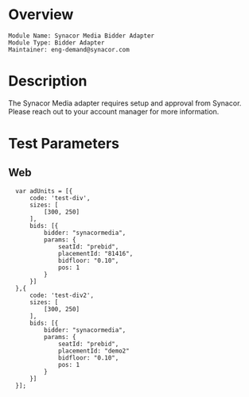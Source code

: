 # Overview

```
Module Name: Synacor Media Bidder Adapter
Module Type: Bidder Adapter
Maintainer: eng-demand@synacor.com
```

# Description

The Synacor Media adapter requires setup and approval from Synacor.
Please reach out to your account manager for more information.

# Test Parameters

## Web
```
  var adUnits = [{
      code: 'test-div',
      sizes: [
          [300, 250]
      ],
      bids: [{
          bidder: "synacormedia",
          params: {
              seatId: "prebid",
              placementId: "81416",
              bidfloor: "0.10",
              pos: 1
          }
      }]
  },{
      code: 'test-div2',
      sizes: [
          [300, 250]
      ],
      bids: [{
          bidder: "synacormedia",
          params: {
              seatId: "prebid",
              placementId: "demo2"
              bidfloor: "0.10",
              pos: 1
          }
      }]
  }];
```